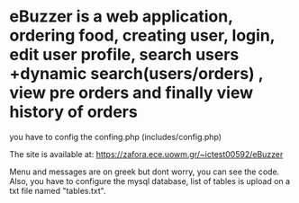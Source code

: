 # eBuzzer is a web application, ordering food, creating user, login, edit user profile, search users +dynamic search(users/orders) , view pre orders and finally view history of orders
you have to config the confing.php (includes/config.php)

The site is available at:  https://zafora.ece.uowm.gr/~ictest00592/eBuzzer

Menu and messages are on greek but dont worry, you can see the code. Also, you have to configure the mysql database, list of tables is upload on a txt file named "tables.txt".

